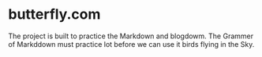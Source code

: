# butterfly.com

The project is built to practice the Markdown and blogdowm. The Grammer of Markddown must practice lot before we can use it birds flying in the Sky.
